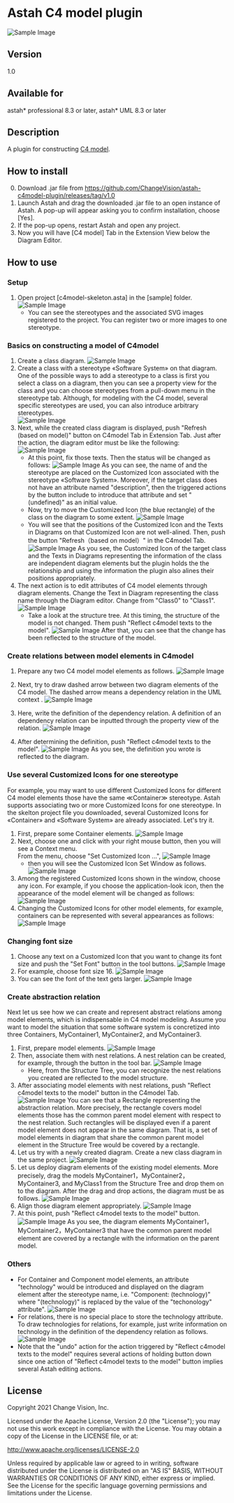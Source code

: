 Astah C4 model plugin
===============================
![Sample Image](doc/c4model.png)

Version
----------------

1.0

Available for
----------------
astah* professional 8.3 or later, astah* UML 8.3 or later

Description
----------------
A plugin for constructing [C4 model](https://c4model.com).

How to install
----------------
0. Download .jar file from
   https://github.com/ChangeVision/astah-c4model-plugin/releases/tag/v1.0
1. Launch Astah and drag the downloaded .jar file to an open instance of Astah. A pop-up will appear asking you to confirm installation, choose [Yes].
2. If the pop-up opens, restart Astah and open any project.
3. Now you will have [C4 model] Tab in the Extension View below the Diagram Editor.


How to use
----------------
### Setup

1. Open project [c4model-skeleton.asta] in the [sample] folder.
   ![Sample Image](doc/c4model_01a.png) 
   - You can see the stereotypes and the associated SVG images registered to the project.  You can register two or more images to one stereotype.

### Basics on constructing a model of C4model

1. Create a class diagram.
   ![Sample Image](doc/c4model_02a.png)
2. Create a class with a stereotype «Software System» on that diagram. One of the possible ways to add a stereotype to a class is first you select a class on a diagram, then you can see a property view for the class and you can choose stereotypes from a pull-down menu in the stereotype tab.  Although, for modeling with the C4 model, several specific stereotypes are used, you can also introduce arbitrary stereotypes.   
   ![Sample Image](doc/c4model_03a.png)
3. Next, while the created class diagram is displayed, push "Refresh (based on model)" button on C4model Tab in Extension Tab.  Just after the action, the diagram editor must be like the following:
   ![Sample Image](doc/c4model_06a.png)
   - At this point, fix those texts. Then the status will be changed as follows:
     ![Sample Image](doc/c4model_07a.png)
     As you can see, the name of and the stereotype are placed on the Customized Icon associated with the stereotype «Software System».  Moreover, if the target class does not have an attribute named "description", then the triggered actions by the button include to introduce that attribute and set "(undefined)" as an initial value.  
   - Now, try to move the Customized Icon (the blue rectangle) of the class on the diagram to some extent.
     ![Sample Image](doc/c4model_08a.png)
   - You will see that the positions of the Customized Icon and the Texts in Diagrams on that Customized Icon are not well-alined. Then, push the button "Refresh（based on model）" in the C4model Tab.
      ![Sample Image](doc/c4model_09b.png)
     As you see, the Customized Icon of the target class and the Texts in Diagrams representing the information of the class are independent diagram elements but the plugin holds the the relationship and using the information the plugin also alines their positions appropriately. 
4. The next action is to edit attributes of C4 model elements through diagram elements. Change the Text in Diagram representing the class name through the Diagram editor.  Change from "Class0" to "Class1".
   ![Sample Image](doc/c4model_10b.png)
   - Take a look at the structure tree.  At this timing, the structure of the model is not changed.  Them push "Reflect c4model texts to the model".
     ![Sample Image](doc/c4model_11a.png)
     After that, you can see that the change has been reflected to the structure of the model.

### Create relations between model elements in C4model
1. Prepare any two C4 model model elements as follows.
   ![Sample Image](doc/c4model_12.png)
2. Next, try to draw dashed arrow between two diagram elements of the C4 model. The dashed arrow means a dependency relation in the UML context .
   ![Sample Image](doc/c4model_13.png)
3. Here, write the definition of the dependency relation.  A definition of an dependency relation can be inputted through the property view of the relation.
   ![Sample Image](doc/c4model_14.png)
   
4. After determining the definition, push "Reflect c4model texts to the model".
   ![Sample Image](doc/c4model_15.png)
As you see, the definition you wrote is reflected to the diagram. 

### Use several Customized Icons for one stereotype
For example, you may want to use different Customized Icons for different C4 model elements those have the same ≪Container≫ stereotype.
Astah supports associating two or more Customized Icons for one stereotype.
In the skelton project file you downloaded, several Customized Icons for «Container» and «Software System» are already associated. Let's try it.
1. First, prepare some Container elements.
   ![Sample Image](doc/c4model_16.png)
2. Next, choose one and click with your right mouse button, then you will see a Context menu.  
   From the menu, choose "Set Customized Icon ...",
   ![Sample Image](doc/c4model_32.png)
   - then you will see the Customized Icon Set Window as follows.
      ![Sample Image](doc/c4model_17.png)
3. Among the registered Customized Icons shown in the window, choose any icon. For example, if you choose the application-look icon, then the appearance of the model element will be changed as follows:  
   ![Sample Image](doc/c4model_18.png)
4. Changing the Customized Icons for other model elements, for example, containers can be represented with several appearances as follows:
   ![Sample Image](doc/c4model_19.png)
   
### Changing font size
1. Choose any text on a Customized Icon that you want to change its font size and push the "Set Font" button in the tool buttons.
   ![Sample Image](doc/c4model_20.png)
2. For example, choose font size 16.
   ![Sample Image](doc/c4model_21.png)
3. You can see the font of the text gets larger.
   ![Sample Image](doc/c4model_22.png)
### Create abstraction relation
Next let us see how we can create and represent abstract relations among model elements, which is indispensable in C4 model modeling.  Assume you want to model the situation that some software system is concretized into three Containers,  MyContainer1, MyContainer2, and MyContainer3.
1. First, prepare model elements.
   ![Sample Image](doc/c4model_23.png)
2. Then, associate them with nest relations.   A nest relation can be created, for example, through the button in the tool bar.
   ![Sample Image](doc/c4model_24.png)
   - Here, from the Structure Tree, you can recognize the nest relations you created are reflected to the model structure.
3. After associating model elements with nest relations, push "Reflect c4model texts to the model" button in the C4model Tab.
   ![Sample Image](doc/c4model_25.png)
   You can see that a Rectangle representing the abstraction relation.  More precisely, the rectangle covers model elements those has the common parent model element with respect to the nest relation.
   Such rectangles will be displayed even if a parent model element does not appear in the same diagram.  That is, a set of model elements in  diagram that share the common parent model element in the Structure Tree would be covered by a rectangle.   
4. Let us try with a newly created diagram.
   Create a new class diagram in the same project.
   ![Sample Image](doc/c4model_26.png)
5. Let us deploy diagram elements of the existing model elements.  More precisely, drag the models  MyContainer1，MyContainer2，MyContainer3, and MyClass1 from the Structure Tree and drop them on to the diagram.
   After the drag and drop actions, the diagram must be as follows.
   ![Sample Image](doc/c4model_27.png)
6. Align those diagram element appropriately.
   ![Sample Image](doc/c4model_28.png)
7. At this point, push "Reflect c4model texts to the model" button.
   ![Sample Image](doc/c4model_29.png)
   As you see, the diagram elements MyContainer1，MyContainer2，MyContainer3 that have the common parent model element are covered by a rectangle with the information on the parent model.
### Others
* For Container and Component model elements, an attribute "technology" would be introduced and displayed on the diagram element after the stereotype name, i.e. "Component: (technology)" where "(technology)" is replaced by the value of the "techonology" attribute".
  ![Sample Image](doc/c4model_30.png)
* For relations, there is no special place to store the technology attribute.  To draw technologies for relations, for example, just write information on technology in the definition of the dependency relation as follows.
  ![Sample Image](doc/c4model_31.png)
* Note that the "undo" action for the action triggered by "Reflect c4model texts to the model" requires several actions of holding button down since one action of "Reflect c4model texts to the model" button implies several Astah editing actions.

License
---------------
Copyright 2021 Change Vision, Inc.

Licensed under the Apache License, Version 2.0 (the "License");
you may not use this work except in compliance with the License.
You may obtain a copy of the License in the LICENSE file, or at:

<http://www.apache.org/licenses/LICENSE-2.0>

Unless required by applicable law or agreed to in writing, software
distributed under the License is distributed on an "AS IS" BASIS,
WITHOUT WARRANTIES OR CONDITIONS OF ANY KIND, either express or implied.
See the License for the specific language governing permissions and
limitations under the License.
